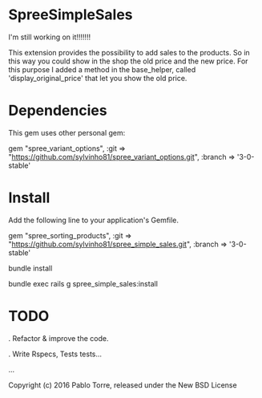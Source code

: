 SpreeSimpleSales
================

I'm still working on it!!!!!!!

This extension provides the possibility to add sales to the products. So in this way you could show in the shop the old price and the new price.
For this purpose I added a method in the base_helper, called 'display_original_price' that let you show the old price.


Dependencies
=======

This gem uses other personal gem:

gem "spree_variant_options", :git => "https://github.com/sylvinho81/spree_variant_options.git", :branch => '3-0-stable'


Install
=======

Add the following line to your application's Gemfile.

gem "spree_sorting_products", :git => "https://github.com/sylvinho81/spree_simple_sales.git", :branch => '3-0-stable'

bundle install

bundle exec rails g spree_simple_sales:install





TODO
====

. Refactor & improve the code.

. Write Rspecs, Tests tests...

...




Copyright (c) 2016 Pablo Torre, released under the New BSD License
